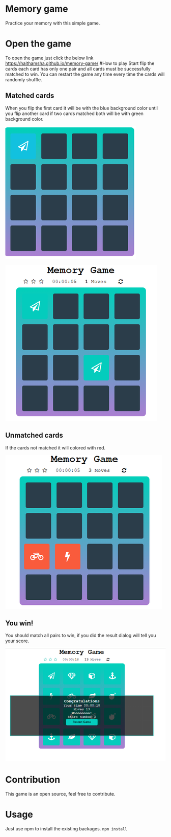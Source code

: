 # Memory game
Practice your memory with this simple game.

# Open the game
To open the game just click the below link
https://haithamsha.github.io/memory-game/
#How to play
Start flip the cards each card has only one pair and all cards must be successfully matched to win.
You can restart the game any time every time the cards will randomly shuffle.

## Matched cards
When you flip the first card it will be with the blue background color until you flip another card if two cards matched both will be with green background color.

![First flip](https://github.com/haithamsha/memory-game/blob/master/images/1.PNG?raw=true)

![Matched cards](https://github.com/haithamsha/memory-game/blob/master/images/2.PNG?raw=true)
## Unmatched cards
If the cards not matched it will colored with red.

![Matched cards](https://github.com/haithamsha/memory-game/blob/master/images/3.PNG?raw=true)

## You win!
You should match all pairs to win, if you did the result dialog will tell you your score.

![Matched cards](https://github.com/haithamsha/memory-game/blob/master/images/4.PNG?raw=true)

# Contribution
This game is an open source, feel free to contribute.
# Usage
Just use npm to install the existing backages.
```npm install```
